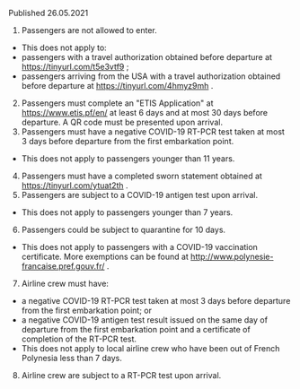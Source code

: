 Published 26.05.2021
1. Passengers are not allowed to enter.
- This does not apply to:
- passengers with a travel authorization obtained before departure at <a href="https://tinyurl.com/t5e3vtf9">https://tinyurl.com/t5e3vtf9</a> ; 
- passengers arriving from the USA with a travel authorization obtained before departure at <a href="https://tinyurl.com/4hmyz9mh">https://tinyurl.com/4hmyz9mh</a> . 
2. Passengers must complete an "ETIS Application" at <a href="https://www.etis.pf/en/">https://www.etis.pf/en/</a> at least 6 days and at most 30 days before departure. A QR code must be presented upon arrival. 
3. Passengers must have a negative COVID-19 RT-PCR test taken at most 3 days before departure from the first embarkation point. 
- This does not apply to passengers younger than 11 years. 
4. Passengers must have a completed sworn statement obtained at <a href="https://tinyurl.com/ytuat2th">https://tinyurl.com/ytuat2th</a> . 
5. Passengers are subject to a COVID-19 antigen test upon arrival. 
- This does not apply to passengers younger than 7 years. 
6. Passengers could be subject to quarantine for 10 days. 
- This does not apply to passengers with a COVID-19 vaccination certificate. More exemptions can be found at <a href="http://www.polynesie-francaise.pref.gouv.fr/">http://www.polynesie-francaise.pref.gouv.fr/</a> . 
7. Airline crew must have:
- a negative COVID-19 RT-PCR test taken at most 3 days before departure from the first embarkation point; or
- a negative COVID-19 antigen test result issued on the same day of departure from the first embarkation point and a certificate of completion of the RT-PCR test. 
- This does not apply to local airline crew who have been out of French Polynesia less than 7 days.
8. Airline crew are subject to a RT-PCR test upon arrival. 

